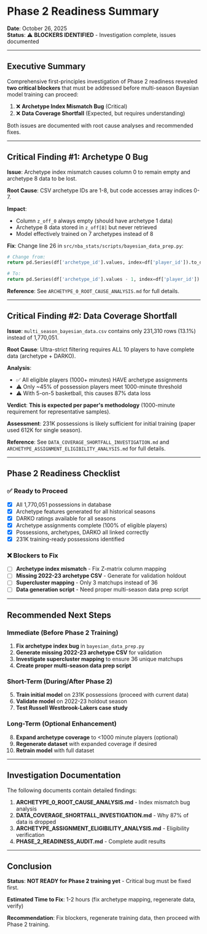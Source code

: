 # Phase 2 Readiness Summary

**Date**: October 26, 2025  
**Status**: ⚠️ **BLOCKERS IDENTIFIED** - Investigation complete, issues documented

---

## Executive Summary

Comprehensive first-principles investigation of Phase 2 readiness revealed **two critical blockers** that must be addressed before multi-season Bayesian model training can proceed:

1. ❌ **Archetype Index Mismatch Bug** (Critical)
2. ❌ **Data Coverage Shortfall** (Expected, but requires understanding)

Both issues are documented with root cause analyses and recommended fixes.

---

## Critical Finding #1: Archetype 0 Bug

**Issue**: Archetype index mismatch causes column 0 to remain empty and archetype 8 data to be lost.

**Root Cause**: CSV archetype IDs are 1-8, but code accesses array indices 0-7.

**Impact**: 
- Column `z_off_0` always empty (should have archetype 1 data)
- Archetype 8 data stored in `z_off[8]` but never retrieved
- Model effectively trained on 7 archetypes instead of 8

**Fix**: Change line 26 in `src/nba_stats/scripts/bayesian_data_prep.py`:
```python
# Change from:
return pd.Series(df['archetype_id'].values, index=df['player_id']).to_dict()

# To:
return pd.Series(df['archetype_id'].values - 1, index=df['player_id']).to_dict()
```

**Reference**: See `ARCHETYPE_0_ROOT_CAUSE_ANALYSIS.md` for full details.

---

## Critical Finding #2: Data Coverage Shortfall

**Issue**: `multi_season_bayesian_data.csv` contains only 231,310 rows (13.1%) instead of 1,770,051.

**Root Cause**: Ultra-strict filtering requires ALL 10 players to have complete data (archetype + DARKO).

**Analysis**:
- ✅ All eligible players (1000+ minutes) HAVE archetype assignments
- ⚠️ Only ~45% of possession players meet 1000-minute threshold
- ⚠️ With 5-on-5 basketball, this causes 87% data loss

**Verdict**: **This is expected per paper's methodology** (1000-minute requirement for representative samples).

**Assessment**: 231K possessions is likely sufficient for initial training (paper used 612K for single season).

**Reference**: See `DATA_COVERAGE_SHORTFALL_INVESTIGATION.md` and `ARCHETYPE_ASSIGNMENT_ELIGIBILITY_ANALYSIS.md` for full details.

---

## Phase 2 Readiness Checklist

### ✅ Ready to Proceed

- [x] All 1,770,051 possessions in database
- [x] Archetype features generated for all historical seasons
- [x] DARKO ratings available for all seasons
- [x] Archetype assignments complete (100% of eligible players)
- [x] Possessions, archetypes, DARKO all linked correctly
- [x] 231K training-ready possessions identified

### ❌ Blockers to Fix

- [ ] **Archetype index mismatch** - Fix Z-matrix column mapping
- [ ] **Missing 2022-23 archetype CSV** - Generate for validation holdout
- [ ] **Supercluster mapping** - Only 3 matchups instead of 36
- [ ] **Data generation script** - Need proper multi-season data prep script

---

## Recommended Next Steps

### Immediate (Before Phase 2 Training)

1. **Fix archetype index bug** in `bayesian_data_prep.py`
2. **Generate missing 2022-23 archetype CSV** for validation
3. **Investigate supercluster mapping** to ensure 36 unique matchups
4. **Create proper multi-season data prep script**

### Short-Term (During/After Phase 2)

5. **Train initial model** on 231K possessions (proceed with current data)
6. **Validate model** on 2022-23 holdout season
7. **Test Russell Westbrook-Lakers case study**

### Long-Term (Optional Enhancement)

8. **Expand archetype coverage** to <1000 minute players (optional)
9. **Regenerate dataset** with expanded coverage if desired
10. **Retrain model** with full dataset

---

## Investigation Documentation

The following documents contain detailed findings:

1. **ARCHETYPE_0_ROOT_CAUSE_ANALYSIS.md** - Index mismatch bug analysis
2. **DATA_COVERAGE_SHORTFALL_INVESTIGATION.md** - Why 87% of data is dropped
3. **ARCHETYPE_ASSIGNMENT_ELIGIBILITY_ANALYSIS.md** - Eligibility verification
4. **PHASE_2_READINESS_AUDIT.md** - Complete audit results

---

## Conclusion

**Status**: **NOT READY for Phase 2 training yet** - Critical bug must be fixed first.

**Estimated Time to Fix**: 1-2 hours (fix archetype mapping, regenerate data, verify)

**Recommendation**: Fix blockers, regenerate training data, then proceed with Phase 2 training.

